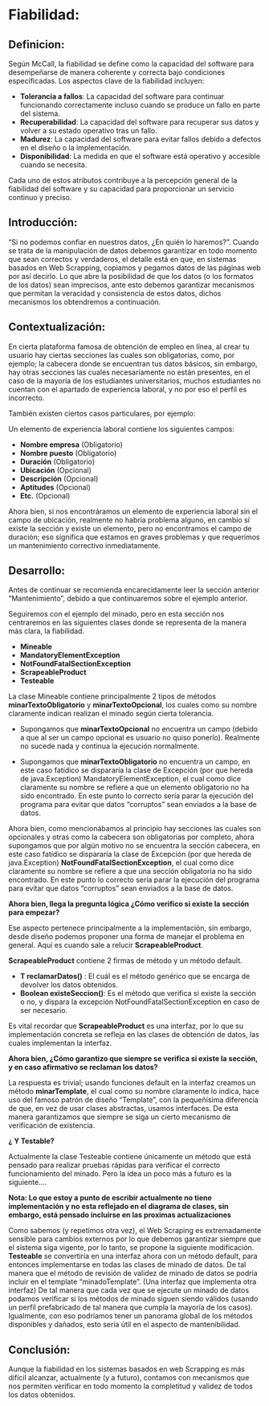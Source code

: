 # Fiabilidad:

## Definicion:
Según McCall, la fiabilidad se define como la capacidad del software para desempeñarse de manera coherente y correcta bajo condiciones especificadas. Los aspectos clave de la fiabilidad incluyen:

- **Tolerancia a fallos**: La capacidad del software para continuar funcionando correctamente incluso cuando se produce un fallo en parte del sistema.
- **Recuperabilidad**: La capacidad del software para recuperar sus datos y volver a su estado operativo tras un fallo.
- **Madurez**: La capacidad del software para evitar fallos debido a defectos en el diseño o la implementación.
- **Disponibilidad**: La medida en que el software está operativo y accesible cuando se necesita.

Cada uno de estos atributos contribuye a la percepción general de la fiabilidad del software y su capacidad para proporcionar un servicio continuo y preciso.


## Introducción:
“Si no podemos confiar en nuestros datos, ¿En quién lo haremos?”. Cuando se trata de la manipulación de datos debemos garantizar en todo momento que sean correctos y verdaderos, el detalle está en que, en sistemas basados en Web Scrapping, copiamos y pegamos datos de las páginas web por así decirlo. Lo que abre la posibilidad de que los datos (o los formatos de los datos) sean imprecisos, ante esto debemos garantizar mecanismos que permitan la veracidad y consistencia de estos datos, dichos mecanismos los obtendremos a continuación.


## Contextualización:
En cierta plataforma famosa de obtención de empleo en línea, al crear tu usuario hay ciertas secciones las cuales son obligatorias, como, por ejemplo; la cabecera donde se encuentran tus datos básicos, sin embargo, hay otras secciones las cuales necesariamente no están presentes, en el caso de la mayoría de los estudiantes universitarios, muchos estudiantes no cuentan con el apartado de experiencia laboral, y no por eso el perfil es incorrecto.


También existen ciertos casos particulares, por ejemplo:


Un elemento de experiencia laboral contiene los siguientes campos:
- **Nombre empresa** (Obligatorio)
- **Nombre puesto** (Obligatorio)
- **Duración** (Obligatorio)
- **Ubicación** (Opcional)
- **Descripción** (Opcional)
- **Aptitudes** (Opcional)
- **Etc.** (Opcional)


Ahora bien, si nos encontráramos un elemento de experiencia laboral sin el campo de ubicación, realmente no habría problema alguno, en cambio sí existe la sección y existe un elemento, pero no encontramos el campo de duración; eso significa que estamos en graves problemas y que requerimos un mantenimiento correctivo inmediatamente.

## Desarrollo:
Antes de continuar se recomienda encarecidamente leer la sección anterior “Mantenimiento”, debido a que continuaremos sobre el ejemplo anterior.

Seguiremos con el ejemplo del minado, pero en esta sección nos centraremos en las siguientes clases donde se representa de la manera más clara, la fiabilidad.

- **Mineable**
- **MandatoryElementException**
- **NotFoundFatalSectionException**
- **ScrapeableProduct**
- **Testeable**


La clase Mineable contiene principalmente 2 tipos de métodos **minarTextoObligatorio** y **minarTextoOpcional**, los cuales como su nombre claramente indican realizan el minado según cierta tolerancia.


- Supongamos que **minarTextoOpcional** no encuentra un campo (debido a que al ser un campo opcional es usuario no quiso ponerlo). Realmente no sucede nada y continua la ejecución normalmente. 


- Supongamos que **minarTextoObligatorio** no encuentra un campo, en este caso fatídico se dispararía la clase de Excepción (por que hereda de java.Exception) MandatoryElementException, el cual como dice claramente su nombre se refiere a que un elemento obligatorio no ha sido encontrado. En este punto lo correcto sería parar la ejecución del programa para evitar que datos “corruptos” sean enviados a la base de datos.


Ahora bien, como mencionábamos al principio hay secciones las cuales son opcionales y otras como la cabecera son obligatorias por completo, ahora supongamos que por algún motivo no se encuentra la sección cabecera, en este caso fatídico se dispararía la clase de Excepción (por que hereda de java.Exception) **NotFoundFatalSectionException**, el cual como dice claramente su nombre se refiere a que una sección obligatoria no ha sido encontrado. En este punto lo correcto sería parar la ejecución del programa para evitar que datos “corruptos” sean enviados a la base de datos.

**Ahora bien, llega la pregunta lógica ¿Cómo verifico si existe la sección para empezar?**

Ese aspecto pertenece principalmente a la implementación, sin embargo, desde diseño podemos proponer una forma de manejar el problema en general. Aquí es cuando sale a relucir **ScrapeableProduct**.


**ScrapeableProduct** contiene 2 firmas de método y un método default.
-	**T reclamarDatos()** : El cuál es el método genérico que se encarga de devolver los datos obtenidos.
-	**Boolean existeSeccion()**: Es el método que verifica si existe la sección o no, y dispara la excepción NotFoundFatalSectionException en caso de ser necesario.


Es vital recordar que **ScrapeableProduct** es una interfaz, por lo que su implementación concreta se refleja en las clases de obtención de datos, las cuales implementan la interfaz.


**Ahora bien, ¿Cómo garantizo que siempre se verifica si existe la sección, y en caso afirmativo se reclaman los datos?**


La respuesta es trivial; usando funciones default en la interfaz creamos un método **minarTemplate**, el cual como su nombre claramente lo indica, hace uso del famoso patrón de diseño “Template”, con la pequeñísima diferencia de que, en vez de usar clases abstractas, usamos interfaces. De esta manera garantizamos que siempre se siga un cierto mecanismo de verificación de existencia.


**¿ Y Testable?**


Actualmente la clase Testeable contiene únicamente un método que está pensado para realizar pruebas rápidas para verificar el correcto funcionamiento del minado. Pero la idea un poco más a futuro es la siguiente….


**Nota: Lo que estoy a punto de escribir actualmente no tiene implementación y no esta reflejado en el diagrama de clases, sin embargo, está pensado incluirse en las proximas actualizaciones**


Como sabemos (y repetimos otra vez), el Web Scraping es extremadamente sensible para cambios externos por lo que debemos garantizar siempre que el sistema siga vigente, por lo tanto, se propone la siguiente modificación. **Testeable** se convertiría en una interfaz ahora con un método default, para entonces implementarse en todas las clases de minado de datos. De tal manera que el método de revisión de validez de minado de datos se podría incluir en el template “minadoTemplate”. (Una interfaz que implementa otra interfaz) De tal manera que cada vez que se ejecute un minado de datos podamos verificar si los métodos de minado siguen siendo válidos (usando un perfil prefabricado de tal manera que cumpla la mayoría de los casos). Igualmente, con eso podríamos tener un panorama global de los métodos disponibles y dañados, esto sería útil en el aspecto de mantenibilidad.


## Conclusión:
Aunque la fiabilidad en los sistemas basados en web Scrapping es más difícil alcanzar, actualmente (y a futuro), contamos con mecanismos que nos permiten verificar en todo momento la completitud y validez de todos los datos obtenidos.

